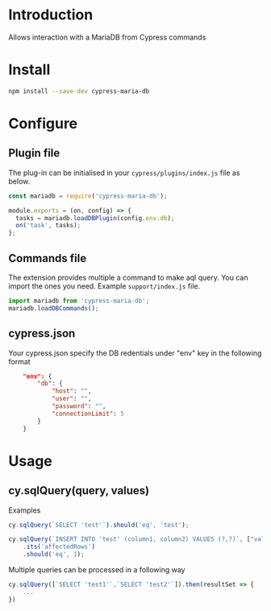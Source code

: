 # Introduction
Allows interaction with a MariaDB from Cypress commands

# Install

```bash
npm install --save-dev cypress-maria-db
```

# Configure
## Plugin file
The plug-in can be initialised in your `cypress/plugins/index.js` file as below.

```js
const mariadb = require('cypress-maria-db');

module.exports = (on, config) => {
  tasks = mariadb.loadDBPlugin(config.env.db);
  on('task', tasks);
};
```

## Commands file
The extension provides multiple a command to make aql query. You can import the ones you need. Example `support/index.js` file.

```js
import mariadb from 'cypress-maria-db';
mariadb.loadDBCommands();
```

## cypress.json
Your cypress.json specify the DB redentials under "env" key in the following format
```json
    "env": {
        "db": {
            "host": "",
            "user": "",
            "password": "",
            "connectionLimit": 5
        }
    }
```
# Usage
## cy.sqlQuery(query, values)

Examples
```js
cy.sqlQuery(`SELECT 'test'`).should('eq', 'test');

cy.sqlQuery(`INSERT INTO 'test' (column1, column2) VALUES (?,?)`, ["value1", "value2"])
    .its('affectedRows')
    .should('eq', 1);
```
Multiple queries can be processed in a following way
```js
cy.sqlQuery([`SELECT 'test1'`,`SELECT 'test2'`]).then(resultSet => {
    ...
})
```